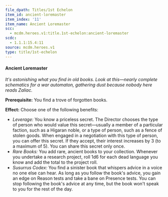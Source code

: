 ```yaml
---
file_dpath: Titles/1st Echelon
item_id: ancient-loremaster
item_index: '11'
item_name: Ancient Loremaster
scc:
  - mcdm.heroes.v1:title.1st-echelon:ancient-loremaster
scdc:
  - 1.1.1:15.4:11
source: mcdm.heroes.v1
type: title/1st-echelon
---
```


#### Ancient Loremaster

*It's astonishing what you find in old books. Look at this—nearly complete schematics for a war automaton, gathering dust because nobody here reads Zaliac.*

**Prerequisite:** You find a trove of forgotten books.

**Effect:** Choose one of the following benefits:

- *Leverage:* You know a priceless secret. The Director chooses the type of person who would value this secret—usually a member of a particular faction, such as a Higaran noble, or a type of person, such as a fence of stolen goods. When engaged in a negotiation with this type of person, you can offer this secret. If they accept, their interest increases by 3 (to a maximum of 5). You can share this secret only once.
- *Rare Books:* You add rare, ancient books to your collection. Whenever you undertake a research project, roll 1d6 for each dead language you know and add the total to the project roll.
- *Susurrus Codex:* You find a sinister book that whispers advice in a voice no one else can hear. As long as you follow the book's advice, you gain an edge on Reason tests and take a bane on Presence tests. You can stop following the book's advice at any time, but the book won't speak to you for the rest of the day.

